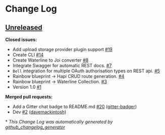 # Change Log

## [Unreleased](https://github.com/newworldcode/multicolour/tree/HEAD)

**Closed issues:**

- Add upload storage provider plugin support [\#19](https://github.com/newworldcode/multicolour/issues/19)
- Create CLI [\#14](https://github.com/newworldcode/multicolour/issues/14)
- Create Waterline to Joi converter [\#8](https://github.com/newworldcode/multicolour/issues/8)
- Integrate Swagger for automatic REST docs. [\#7](https://github.com/newworldcode/multicolour/issues/7)
- `Bell` integration for multiple OAuth authorisation types on REST api. [\#5](https://github.com/newworldcode/multicolour/issues/5)
- Rainbow blueprint -\> Hapi CRUD route generation. [\#4](https://github.com/newworldcode/multicolour/issues/4)
- Rainbow blueprint -\> Waterline Collection. [\#3](https://github.com/newworldcode/multicolour/issues/3)
- Version 1.0 [\#1](https://github.com/newworldcode/multicolour/issues/1)

**Merged pull requests:**

- Add a Gitter chat badge to README.md [\#20](https://github.com/newworldcode/multicolour/pull/20) ([gitter-badger](https://github.com/gitter-badger))
- Dev [\#2](https://github.com/newworldcode/multicolour/pull/2) ([davemackintosh](https://github.com/davemackintosh))



\* *This Change Log was automatically generated by [github_changelog_generator](https://github.com/skywinder/Github-Changelog-Generator)*